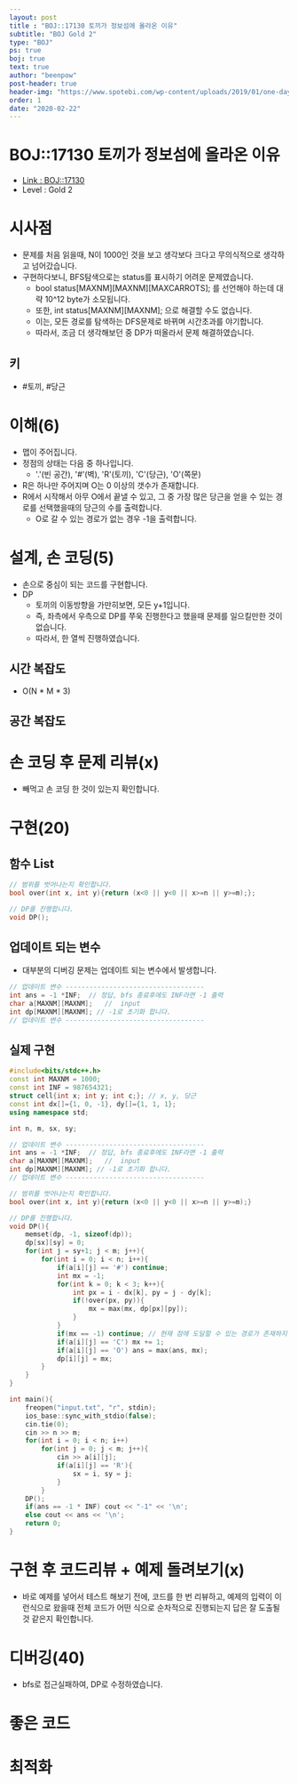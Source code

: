 ```yaml
---
layout: post
title : "BOJ::17130 토끼가 정보섬에 올라온 이유"
subtitle: "BOJ Gold 2"
type: "BOJ"
ps: true
boj: true
text: true
author: "beenpow"
post-header: true
header-img: "https://www.spotebi.com/wp-content/uploads/2019/01/one-day-day-one-workout-motivation-spotebi.jpg"
order: 1
date: "2020-02-22"
---
```


# BOJ::17130 토끼가 정보섬에 올라온 이유
- [Link : BOJ::17130](https://www.acmicpc.net/problem/17130)
- Level : Gold 2

# 시사점
- 문제를 처음 읽을때, N이 1000인 것을 보고 생각보다 크다고 무의식적으로 생각하고 넘어갔습니다.
- 구현하다보니, BFS탐색으로는 status를 표시하기 어려운 문제였습니다.
  - bool status[MAXNM][MAXNM][MAXCARROTS]; 를 선언해야 하는데 대략 10^12 byte가 소모됩니다.
  - 또한, int status[MAXNM][MAXNM]; 으로 해결할 수도 없습니다.
  - 이는, 모든 경로를 탐색하는 DFS문제로 바뀌며 시간초과를 야기합니다.
  - 따라서, 조금 더 생각해보던 중 DP가 떠올라서 문제 해결하였습니다.

## 키
- #토끼, #당근

# 이해(6)
- 맵이 주어집니다.
- 정점의 상태는 다음 중 하나입니다.
  - '.'(빈 공간), '#'(벽), 'R'(토끼), 'C'(당근), 'O'(쪽문)
- R은 하나만 주어지며 O는 0 이상의 갯수가 존재합니다.
- R에서 시작해서 아무 O에서 끝낼 수 있고, 그 중 가장 많은 당근을 얻을 수 있는 경로를 선택했을때의
  당근의 수를 출력합니다.
  - O로 갈 수 있는 경로가 없는 경우 -1을 출력합니다.

# 설계, 손 코딩(5)
- 손으로 중심이 되는 코드를 구현합니다.
- DP
  - 토끼의 이동방향을 가만히보면, 모든 y+1입니다.
  - 즉, 좌측에서 우측으로 DP를 쭈욱 진행한다고 했을때 문제를 일으킬만한 것이 없습니다.
  - 따라서, 한 열씩 진행하였습니다.

## 시간 복잡도
- O(N * M * 3) 

## 공간 복잡도

# 손 코딩 후 문제 리뷰(x)
- 빼먹고 손 코딩 한 것이 있는지 확인합니다.

# 구현(20)

## 함수 List 

```cpp
// 범위를 벗어나는지 확인합니다.
bool over(int x, int y){return (x<0 || y<0 || x>=n || y>=m);};

// DP를 진행합니다.
void DP();
```

## 업데이트 되는 변수
- 대부분의 디버깅 문제는 업데이트 되는 변수에서 발생합니다.

```cpp
// 업데이트 변수 -----------------------------------
int ans = -1 *INF;  // 정답, bfs 종료후에도 INF라면 -1 출력
char a[MAXNM][MAXNM];   //  input
int dp[MAXNM][MAXNM]; // -1로 초기화 합니다.
// 업데이트 변수 -----------------------------------
```

## 실제 구현 

```cpp
#include<bits/stdc++.h>
const int MAXNM = 1000;
const int INF = 987654321;
struct cell{int x; int y; int c;}; // x, y, 당근
const int dx[]={1, 0, -1}, dy[]={1, 1, 1};
using namespace std;

int n, m, sx, sy;

// 업데이트 변수 -----------------------------------
int ans = -1 *INF;  // 정답, bfs 종료후에도 INF라면 -1 출력
char a[MAXNM][MAXNM];   //  input
int dp[MAXNM][MAXNM]; // -1로 초기화 합니다.
// 업데이트 변수 -----------------------------------

// 범위를 벗어나는지 확인합니다.
bool over(int x, int y){return (x<0 || y<0 || x>=n || y>=m);}

// DP를 진행합니다.
void DP(){
    memset(dp, -1, sizeof(dp));
    dp[sx][sy] = 0;
    for(int j = sy+1; j < m; j++){
        for(int i = 0; i < n; i++){
            if(a[i][j] == '#') continue;
            int mx = -1;
            for(int k = 0; k < 3; k++){
                int px = i - dx[k], py = j - dy[k];
                if(!over(px, py)){
                    mx = max(mx, dp[px][py]);
                }
            }
            if(mx == -1) continue; // 현재 점에 도달할 수 있는 경로가 존재하지 않음
            if(a[i][j] == 'C') mx += 1;
            if(a[i][j] == 'O') ans = max(ans, mx);
            dp[i][j] = mx;
        }
    }
}

int main(){
    freopen("input.txt", "r", stdin);
    ios_base::sync_with_stdio(false);
    cin.tie(0);
    cin >> n >> m;
    for(int i = 0; i < n; i++)
        for(int j = 0; j < m; j++){
            cin >> a[i][j];
            if(a[i][j] == 'R'){
                sx = i, sy = j;
            }
        }
    DP();
    if(ans == -1 * INF) cout << "-1" << '\n';
    else cout << ans << '\n';
    return 0;
}
```

# 구현 후 코드리뷰 + 예제 돌려보기(x)
- 바로 예제를 넣어서 테스트 해보기 전에, 코드를 한 번 리뷰하고, 예제의 입력이 이런식으로 왔을때
  전체 코드가 어떤 식으로 순차적으로 진행되는지 답은 잘 도출될 것 같은지 확인합니다.

# 디버깅(40)
- bfs로 접근실패하여, DP로 수정하였습니다.


# 좋은 코드

# 최적화
